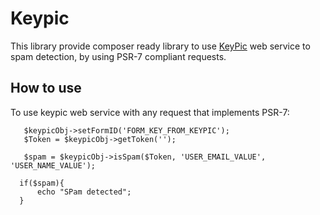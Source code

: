 # Keypic

This library provide composer ready library to use [KeyPic][keypic_site] web service to spam detection, by using PSR-7 compliant requests.


## How to use
To use keypic web service with any request that implements PSR-7:

```$keypicObj = new KeyPic\KeyPic($psrRequest);
   $keypicObj->setFormID('FORM_KEY_FROM_KEYPIC');
   $Token = $keypicObj->getToken('');

   $spam = $keypicObj->isSpam($Token, 'USER_EMAIL_VALUE', 'USER_NAME_VALUE');

  if($spam){
      echo "SPam detected";
  }
```

[keypic_site]: http://keypic.com